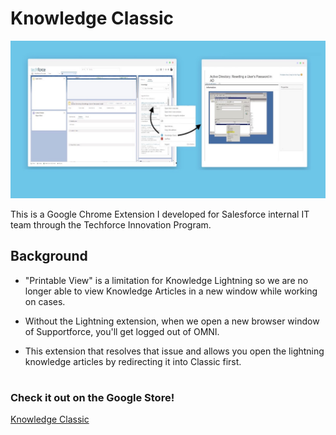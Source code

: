 # Knowledge Classic 

![Knowledge Classic Logo](static/logo.jpg)

This is a Google Chrome Extension I developed for Salesforce internal IT team through the Techforce Innovation Program. 

## Background

- "Printable View" is a limitation for Knowledge Lightning so we are no longer able to view Knowledge Articles in a new window while working on cases. 

- Without the Lightning extension, when we open a new browser window of Supportforce, you'll get logged out of OMNI. 

- This extension that resolves that issue and allows you open the lightning knowledge articles by redirecting it into Classic first. 

#

### Check it out on the Google Store!
[Knowledge Classic](https://chrome.google.com/webstore/detail/knowledge-classic/gmdbpnjnceiomokflphcodnbfpceimcd?hl=en&authuser=1)


#
